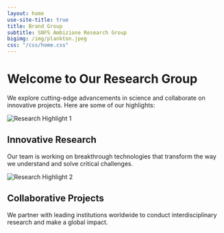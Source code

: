 ```yaml
---
layout: home
use-site-title: true
title: Brand Group
subtitle: SNFS Ambizione Research Group
bigimg: /img/plankton.jpeg
css: "/css/home.css"
---
```


# Welcome to Our Research Group

We explore cutting-edge advancements in science and collaborate on innovative projects. Here are some of our highlights:

<div class="image-text-grid">
  <img src="/img/home/fig_intro_00.png" alt="Research Highlight 1">
  <div>
    <h2>Innovative Research</h2>
    <p>Our team is working on breakthrough technologies that transform the way we understand and solve critical challenges.</p>
  </div>

  <img src="/img/anfora15_boat.jpg" alt="Research Highlight 2">
  <div>
    <h2>Collaborative Projects</h2>
    <p>We partner with leading institutions worldwide to conduct interdisciplinary research and make a global impact.</p>
  </div>
</div>
